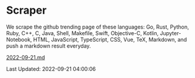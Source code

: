 # Scraper

We scrape the github trending page of these languages: Go, Rust, Python, Ruby, C++, C, Java, Shell, Makefile, Swift, Objective-C, Kotlin, Jupyter-Notebook, HTML, JavaScript, TypeScript, CSS, Vue, TeX, Markdown, and push a markdown result everyday.

[2022-09-21.md](https://github.com/yangwenmai/github-trending-backup/blob/master/2022-09-21.md)

Last Updated: 2022-09-21 04:00:06